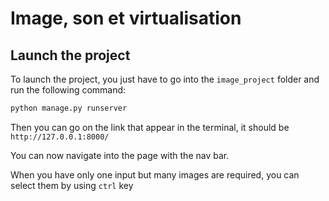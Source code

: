 # Image, son et virtualisation 

## Launch the project

To launch the project, you just have to go into the `image_project` folder and run the following command:

```sh
python manage.py runserver
```

Then you can go on the link that appear in the terminal, it should be `http://127.0.0.1:8000/`

You can now navigate into the page with the nav bar.

When you have only one input but many images are required, you can select them by using `ctrl` key
